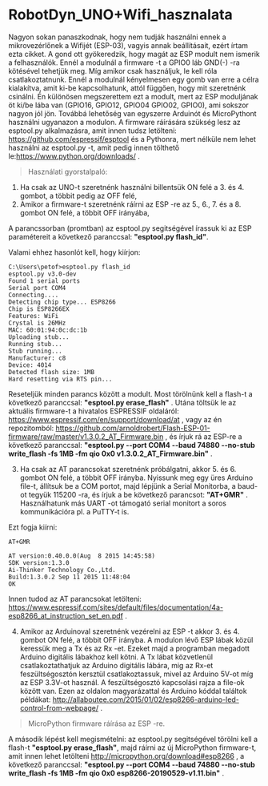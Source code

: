 # RobotDyn_UNO+Wifi_hasznalata

Nagyon sokan panaszkodnak, hogy nem tudják használni ennek a mikrovezérlőnek a Wifijét (ESP-03), vagyis annak beállításait, ezért írtam ezta cikket. A gond ott gyökeredzik, hogy magát az ESP modult nem ismerik a felhasználók. Ennél a modulnál a firmware -t a GPIO0 láb GND(-) -ra kötésével tehetjük meg. Míg amikor csak használjuk, le kell róla csatlakoztatnunk. Ennél a modulnál kényelmesen egy gomb van erre a célra kialakítva, amit ki-be kapcsolhatunk, attól függően, hogy mit szeretnénk csinálni. Én különösen megszerettem ezt a modult, mert az ESP moduljának öt ki/be lába van (GPIO16, GPIO12, GPIO04 GPIO02, GPIO0), ami sokszor nagyon jól jön. Továbbá lehetőség van egyszerre Arduinót és MicroPythont használni ugyanazon a modulon.
A firmware ráírására szükség lesz az esptool.py alkalmazásra, amit innen tudsz letölteni: https://github.com/espressif/esptool és a Pythonra, mert nélküle nem lehet használni az esptool.py -t, amit pedig innen tölthető le:https://www.python.org/downloads/ .
> Használati gyorstalpaló:

1. Ha csak az UNO-t szeretnénk használni billentsük ON felé a 3. és 4. gombot, a többit pedig az OFF felé,
2. Amikor a firmware-t szeretnénk ráírni az ESP -re az 5., 6., 7. és a 8. gombot ON felé, a többit OFF irányába,

A parancssorban (promtban) az esptool.py segitségével írassuk ki az ESP paramétereit a következő paranccsal: **"esptool.py flash_id"**. 

Valami ehhez hasonlót kell, hogy kiírjon:
```
C:\Users\petof>esptool.py flash_id
esptool.py v3.0-dev
Found 1 serial ports
Serial port COM4
Connecting....
Detecting chip type... ESP8266
Chip is ESP8266EX
Features: WiFi
Crystal is 26MHz
MAC: 60:01:94:0c:dc:1b
Uploading stub...
Running stub...
Stub running...
Manufacturer: c8
Device: 4014
Detected flash size: 1MB
Hard resetting via RTS pin...
```
Reseteljük minden parancs között a modult. Most törölnünk kell a flash-t a következő paranccsal: **"esptool.py erase_flash"** .
Utána töltsük le az aktuális firmware-t a hivatalos ESPRESSIF oldaláról: https://www.espressif.com/en/support/download/at , vagy az én repozitomból: https://github.com/arnoldrobert/Flash-ESP-01-firmware/raw/master/v1.3.0.2_AT_Firmware.bin , és írjuk rá az ESP-re a következő paranccsal: **"esptool.py --port COM4 --baud 74880 --no-stub write_flash -fs 1MB -fm qio 0x0 v1.3.0.2_AT_Firmware.bin"** .

3. Ha csak az AT parancsokat szeretnénk próbálgatni, akkor 5. és 6. gombot ON felé, a többit OFF irányba.
Nyissunk meg egy üres Arduino file-t, állítsuk be a COM portot, majd lépjünk a Serial Monitorba, a baud-ot tegyük 115200 -ra, és írjuk a be következő parancsot: **"AT+GMR"** . Használhatunk más UART -ot támogató serial monitort a soros kommunikációra pl. a PuTTY-t is.

Ezt fogja kiírni:
```
AT+GMR

AT version:0.40.0.0(Aug  8 2015 14:45:58)
SDK version:1.3.0
Ai-Thinker Technology Co.,Ltd.
Build:1.3.0.2 Sep 11 2015 11:48:04
OK
```
Innen tudod az AT parancsokat letölteni: https://www.espressif.com/sites/default/files/documentation/4a-esp8266_at_instruction_set_en.pdf .

4. Amikor az Arduinoval szeretnénk vezérelni az ESP -t akkor 3. és 4. gombot ON felé, a többit OFF irányba. A modulon lévő ESP lábak közül keressük meg a Tx és az Rx -et. Ezeket majd a programban megadott Arduino digitális lábakhoz kell kötni. A Tx lábat közvetlenül csatlakoztathatjuk az Arduino digitális lábára, mig az Rx-et feszültségosztón kersztül csatlakoztassuk, mivel az Arduino 5V-ot míg az ESP 3.3V-ot használ. A feszültségosztó kapcsolási rajza a file-ok között van. Ezen az oldalon magyarázattal és Arduino kóddal találtok példákat: http://allaboutee.com/2015/01/02/esp8266-arduino-led-control-from-webpage/ .

> MicroPython firmware ráírása az ESP -re.

A második lépést kell megismételni: az esptool.py segitségével törölni kell a flash-t **"esptool.py erase_flash"**, majd ráírni az új MicroPython firmware-t, amit innen lehet letölteni http://micropython.org/download#esp8266 , a következő paranccsal: **"esptool.py --port COM4 --baud 74880 --no-stub write_flash -fs 1MB -fm qio 0x0 esp8266-20190529-v1.11.bin"** .
